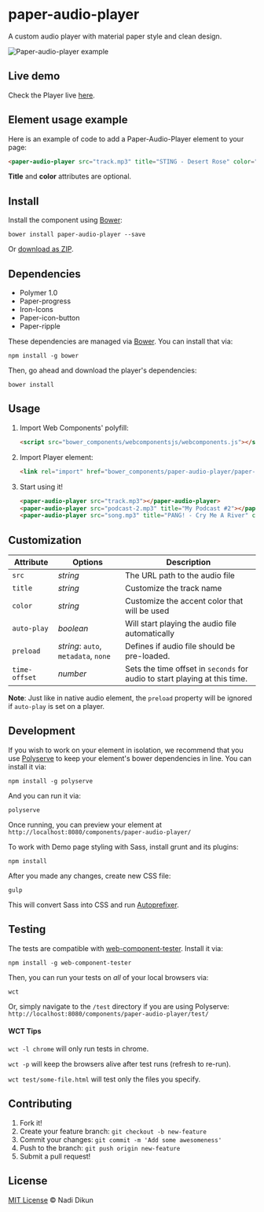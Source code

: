 # paper-audio-player

A custom audio player with material paper style and clean design.

![Paper-audio-player example](http://nadikun.com/code/paper-audio-player/demo/paper-audio-player.jpg)

## Live demo

Check the Player live [here](http://nadikun.com/code/paper-audio-player/demo).

## Element usage example

Here is an example of code to add a Paper-Audio-Player element to your page:

```html
<paper-audio-player src="track.mp3" title="STING - Desert Rose" color="#F05C38"></paper-audio-player>
```

**Title** and **color** attributes are optional.

## Install

Install the component using [Bower](http://bower.io/):

    bower install paper-audio-player --save

Or [download as ZIP](https://github.com/gorork/paper-audio-player/archive/master.zip).

## Dependencies

- Polymer 1.0
- Paper-progress
- Iron-Icons
- Paper-icon-button
- Paper-ripple

These dependencies are managed via [Bower](http://bower.io/). You can
install that via:

    npm install -g bower

Then, go ahead and download the player's dependencies:

    bower install

## Usage

1. Import Web Components' polyfill:

    ```html
    <script src="bower_components/webcomponentsjs/webcomponents.js"></script>
    ```

2. Import Player element:

    ```html
    <link rel="import" href="bower_components/paper-audio-player/paper-audio-player.html">
    ```

3. Start using it!

    ```html
    <paper-audio-player src="track.mp3"></paper-audio-player>
    <paper-audio-player src="podcast-2.mp3" title="My Podcast #2"></paper-audio-player>
    <paper-audio-player src="song.mp3" title="PANG! - Cry Me A River" color="#F05C38"></paper-audio-player>
    ```

## Customization

Attribute     | Options                                 | Description
---           | ---                                     | ---
`src`         | *string*                                | The URL path to the audio file
`title`       | *string*                                | Customize the track name
`color`       | *string*                                | Customize the accent color that will be used
`auto-play`   | *boolean*                               | Will start playing the audio file automatically
`preload`     | *string*: `auto`, `metadata`, `none`    | Defines if audio file should be pre-loaded.
`time-offset` | *number*                                | Sets the time offset in `seconds` for audio to start playing at this time.

**Note**: Just like in native audio element, the `preload` property will be ignored if `auto-play` is set on a player.

## Development

If you wish to work on your element in isolation, we recommend that you use
[Polyserve](https://github.com/PolymerLabs/polyserve) to keep your element's
bower dependencies in line. You can install it via:

    npm install -g polyserve

And you can run it via:

    polyserve

Once running, you can preview your element at
`http://localhost:8080/components/paper-audio-player/`

To work with Demo page styling with Sass, install grunt and its plugins:

    npm install

After you made any changes, create new CSS file:

    gulp

This will convert Sass into CSS and run [Autoprefixer](https://autoprefixer.github.io/).

## Testing

The tests are compatible with [web-component-tester](https://github.com/Polymer/web-component-tester).
Install it via:

    npm install -g web-component-tester

Then, you can run your tests on _all_ of your local browsers via:

    wct

Or, simply navigate to the `/test` directory if you are using Polyserve: `http://localhost:8080/components/paper-audio-player/test/`

#### WCT Tips

`wct -l chrome` will only run tests in chrome.

`wct -p` will keep the browsers alive after test runs (refresh to re-run).

`wct test/some-file.html` will test only the files you specify.

## Contributing

1. Fork it!
2. Create your feature branch: `git checkout -b new-feature`
3. Commit your changes: `git commit -m 'Add some awesomeness'`
4. Push to the branch: `git push origin new-feature`
5. Submit a pull request!

## License

[MIT License](http://nadi.mit-license.org/) © Nadi Dikun
